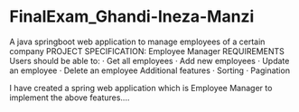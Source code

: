 # FinalExam_Ghandi-Ineza-Manzi
A java springboot web application to manage employees of a certain company
PROJECT SPECIFICATION: Employee Manager
REQUIREMENTS
Users should be able to:
·         Get all employees
·         Add new employees
·         Update an employee
·         Delete an employee
Additional features
·         Sorting
·         Pagination
 
I have created a spring web application which is Employee Manager to implement the above features....

